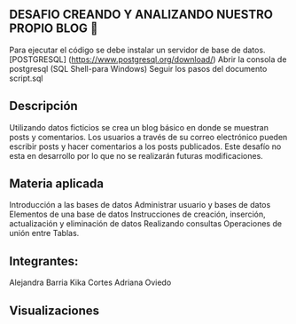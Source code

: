 ## DESAFIO CREANDO Y ANALIZANDO NUESTRO PROPIO BLOG 📃
Para ejecutar el código se debe instalar un servidor de base de datos.
[POSTGRESQL] (https://www.postgresql.org/download/)
Abrir la consola de postgresql (SQL Shell-para Windows)
Seguir los pasos del documento script.sql
## Descripción
Utilizando datos ficticios se crea un blog básico en donde se muestran posts y comentarios. Los usuarios a través de su correo electrónico pueden escribir posts y hacer comentarios a los posts publicados. Este desafío no esta en desarrollo por lo que no se realizarán futuras modificaciones.

## Materia aplicada
Introducción a las bases de datos
Administrar usuario y bases de datos
Elementos de una base de datos
Instrucciones de creación, inserción, actualización y eliminación de datos
Realizando consultas
Operaciones de unión entre Tablas.
## Integrantes:
Alejandra Barria
Kika Cortes
Adriana Oviedo
## Visualizaciones
